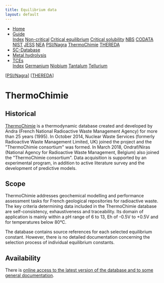 ```yaml
---
title: Equilibrium data
layout: default
---
```

<ul>
  <li><a href="/">Home</a></li>
  <li class="dropdown">
    <a href="javascript:void(0)" class="dropbtn" class="active">Guide</a>
    <div class="dropdown-content">
      <a href="index.html">Index</a>
      <a href="noncritical.html">Non-critical</a>
      <a href="critical-equilibrium.html">Critical equilibrium</a>
      <a href="critical-solubility.html">Critical solubility</a>
      <a href="NBS.html">NBS</a>
      <a href="CODATA.html">CODATA</a>
      <a href="NIST.html">NIST</a>
      <a href="JESS.html">JESS</a>
      <a href="NEA.html">NEA</a>
      <a href="PSI.html">PSI/Nagra</a>
      <a class="active" href="thermochimie.html">ThermoChimie</a>
      <a href="THEREDA.html">THEREDA</a>
    </div>
  </li>
  <li><a href="/sc-database.html">SC-Database</a></li>
  <li><a href="/cost-nectar.html">Metal hydrolysis</a></li>
  <li class="dropdown">
    <a href="javascript:void(0)" class="dropbtn">TCEs</a>
    <div class="dropdown-content">
      <a href="/TCE/index.html">Index</a>
      <a href="germanium.html">Germanium</a>
      <a href="/TCE/niobium.html">Niobium</a>
      <a href="/TCE/tantalum.html">Tantalum</a>
      <a href="/TCE/tellurium.html">Tellurium</a>
    </div>
  </li>
</ul>

[[PSI/Nagra](PSI.html)] [[THEREDA](THEREDA.html)]

# ThermoChimie

## Historical

<a  href="https://www.thermochimie-tdb.com/" target="_blank" rel="noopener">ThermoChimie</a> is a thermodynamic database created and developed by Andra (French National Radioactive Waste Management Agency) for more than 25 years (1995). In October 2014, Nuclear Waste Services (formerly Radioactive Waste Management Limited, UK) joined the project and the "ThermoChimie consortium" was formed. In March 2018, Ondraf/Niras (National Agency for Radioactive Waste Management, Belgium) also joined the "ThermoChimie consortium". Data acquisition is supported by an experimental program, in addition to active literature survey and the development of predictive models.

## Scope

ThermoChimie addresses geochemical modelling and performance assessment tasks for French geological repositories for radioactive waste. The key criteria determining data included in the ThermoChimie database are self-consistency, exhaustiveness and traceability. Its domain of application is mainly within a pH range of 6 to 13, Eh of -0.5V to +0.5V and for temperatures below 80°C.

The database contains source references for each selected equilibrium constant. However, there is no detailed documentation concerning the selection process of individual equilibrium constants.

## Availability

There is <a  href="https://www.thermochimie-tdb.com/" target="_blank" rel="noopener">online access to the latest version of the database and to some general documentation</a>.
